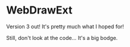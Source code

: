 # WebDrawExt

Version 3 out! It's pretty much what I hoped for!

Still, don't look at the code... It's a big bodge.
